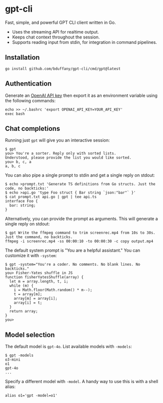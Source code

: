 # gpt-cli

Fast, simple, and powerful GPT CLI client written in Go.

- Uses the streaming API for realtime output.
- Keeps chat context throughout the session.
- Supports reading input from stdin, for integration in command pipelines.

## Installation

```shell
go install github.com/bduffany/gpt-cli/cmd/gpt@latest
```

## Authentication

Generate an [OpenAI API key](https://platform.openai.com/api-keys)
then export it as an environment variable using the following commands:

```shell
echo >> ~/.bashrc 'export OPENAI_API_KEY=YOUR_API_KEY'
exec bash
```

## Chat completions

Running just `gpt` will give you an interactive session:

```
$ gpt
you> You're a sorter. Reply only with sorted lists.
Understood, please provide the list you would like sorted.
you> b, c, a
a, b, c
```

You can also pipe a single prompt to stdin and get a single reply on
stdout:

```
$ echo >prompt.txt 'Generate TS definitions from Go structs. Just the code, no backticks:'
$ echo >api.go 'type Foo struct { Bar string `json:"bar"` }'
$ cat prompt.txt api.go | gpt | tee api.ts
interface Foo {
  bar: string;
}
```

Alternatively, you can provide the prompt as arguments. This will generate
a single reply on stdout:

```
$ gpt Write the ffmpeg command to trim screenrec.mp4 from 10s to 30s. Just the command, no backticks.
ffmpeg -i screenrec.mp4 -ss 00:00:10 -to 00:00:30 -c copy output.mp4
```

The default system prompt is "You are a helpful assistant." You can
customize it with `-system`:

```
$ gpt -system="You're a coder. No comments. No blank lines. No backticks."
you> Fisher-Yates shuffle in JS
function fisherYatesShuffle(array) {
  let m = array.length, t, i;
  while (m) {
    i = Math.floor(Math.random() * m--);
    t = array[m];
    array[m] = array[i];
    array[i] = t;
  }
  return array;
}
you>
```

## Model selection

The default model is `gpt-4o`. List available models with `-models`:

```
$ gpt -models
o3-mini
o1
gpt-4o
...
```

Specify a different model with `-model`. A handy way to use this is
with a shell alias:

```shell
alias o1='gpt -model=o1'
```
